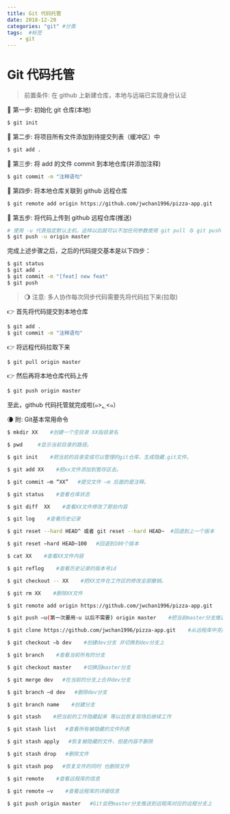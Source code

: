 ```yaml
---
title: Git 代码托管
date: 2018-12-20
categories: "git" #分类
tags:  #标签
    - git
---
```


# Git 代码托管

>前置条件: 在 github 上新建仓库，本地与远端已实现身份认证

🔶 第一步: 初始化 git 仓库(本地)
```bash
$ git init
```
🔶 第二步: 将项目所有文件添加到待提交列表（缓冲区）中
```bash
$ git add .
```
🔶 第三步: 将 add 的文件 commit 到本地仓库(并添加注释)
```bash
$ git commit -m "注释语句"
```
🔶 第四步: 将本地仓库关联到 github 远程仓库
```bash
$ git remote add origin https://github.com/jwchan1996/pizza-app.git    #仓库地址
```
🔶 第五步: 将代码上传到 github 远程仓库(推送)
```bash
# 使用 -u 代表指定默认主机，这样以后就可以不加任何参数使用 git pull 与 git push
$ git push -u origin master   
```

完成上述步骤之后，之后的代码提交基本是以下四步：
```bash
$ git status
$ git add .
$ git commit -m "[feat] new feat"
$ git push
```

>🌖 注意: 多人协作每次同步代码需要先将代码拉下来(拉取)

👉 首先将代码提交到本地仓库
```bash
$ git add .
$ git commit -m "注释语句"
```
👉 将远程代码拉取下来
```bash
$ git pull origin master
```
👉 然后再将本地仓库代码上传
```bash
$ git push origin master
```

至此，github 代码托管就完成啦(๑>؂<๑）

🌘 附: Git基本常用命令
```bash
$ mkdir XX    #创建一个空目录 XX指目录名

$ pwd     #显示当前目录的路径。

$ git init    #把当前的目录变成可以管理的git仓库，生成隐藏.git文件。

$ git add XX    #把xx文件添加到暂存区去。

$ git commit –m “XX”   #提交文件 –m 后面的是注释。

$ git status    #查看仓库状态

$ git diff  XX    #查看XX文件修改了那些内容

$ git log    #查看历史记录

$ git reset --hard HEAD^ 或者 git reset --hard HEAD~  #回退到上一个版本

$ git reset –hard HEAD~100   #回退到100个版本

$ cat XX    #查看XX文件内容

$ git reflog    #查看历史记录的版本号id

$ git checkout -- XX    #把XX文件在工作区的修改全部撤销。

$ git rm XX    #删除XX文件

$ git remote add origin https://github.com/jwchan1996/pizza-app.git    #关联一个远程库

$ git push –u(第一次要用-u 以后不需要) origin master    #把当前master分支推送到远程库

$ git clone https://github.com/jwchan1996/pizza-app.git    #从远程库中克隆

$ git checkout –b dev    #创建dev分支 并切换到dev分支上

$ git branch    #查看当前所有的分支

$ git checkout master    #切换回master分支

$ git merge dev   #在当前的分支上合并dev分支

$ git branch –d dev   #删除dev分支

$ git branch name    #创建分支

$ git stash    #把当前的工作隐藏起来 等以后恢复现场后继续工作

$ git stash list   #查看所有被隐藏的文件列表

$ git stash apply   #恢复被隐藏的文件，但是内容不删除

$ git stash drop   #删除文件

$ git stash pop   #恢复文件的同时 也删除文件

$ git remote    #查看远程库的信息

$ git remote –v    #查看远程库的详细信息

$ git push origin master   #Git会把master分支推送到远程库对应的远程分支上
```